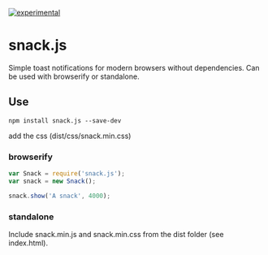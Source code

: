 [![experimental](http://hughsk.github.io/stability-badges/dist/experimental.svg)](http://github.com/hughsk/stability-badges)

# snack.js

Simple toast notifications for modern browsers without dependencies.
Can be used with browserify or standalone.

## Use

`npm install snack.js --save-dev`

add the css (dist/css/snack.min.css)

### browserify

```js
var Snack = require('snack.js');
var snack = new Snack();

snack.show('A snack', 4000);
```

### standalone

Include snack.min.js and snack.min.css from the dist folder (see index.html).
